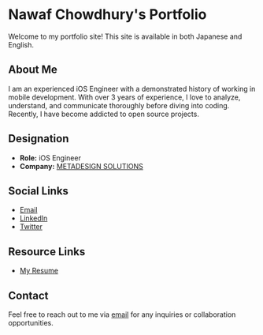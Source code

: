 # Nawaf Chowdhury's Portfolio

Welcome to my portfolio site! This site is available in both Japanese and English.

## About Me

I am an experienced iOS Engineer with a demonstrated history of working in mobile development. With over 3 years of experience, I love to analyze, understand, and communicate thoroughly before diving into coding. Recently, I have become addicted to open source projects.

## Designation

- **Role:** iOS Engineer
- **Company:** [METADESIGN SOLUTIONS](https://metadesignsolutions.com/)


## Social Links

- [Email](mailto:chowdhurynawaf@gmail.com)
- [LinkedIn](https://www.linkedin.com/in/nawafchowdhury/)
- [Twitter](https://x.com/nawafchowdhury)

## Resource Links

- [My Resume](https://linksta.cc/@chowdhurynawaf)


## Contact

Feel free to reach out to me via [email](mailto:chowdhurynawaf@gmail.com) for any inquiries or collaboration opportunities.
